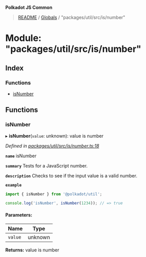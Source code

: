 **Polkadot JS Common**

> [README](../README.md) / [Globals](../globals.md) / "packages/util/src/is/number"

# Module: "packages/util/src/is/number"

## Index

### Functions

* [isNumber](_packages_util_src_is_number_.md#isnumber)

## Functions

### isNumber

▸ **isNumber**(`value`: unknown): value is number

*Defined in [packages/util/src/is/number.ts:18](https://github.com/polkadot-js/common/blob/975103fd/packages/util/src/is/number.ts#L18)*

**`name`** isNumber

**`summary`** Tests for a JavaScript number.

**`description`** 
Checks to see if the input value is a valid number.

**`example`** 
<BR>

```javascript
import { isNumber } from '@polkadot/util';

console.log('isNumber', isNumber(1234)); // => true
```

#### Parameters:

Name | Type |
------ | ------ |
`value` | unknown |

**Returns:** value is number
